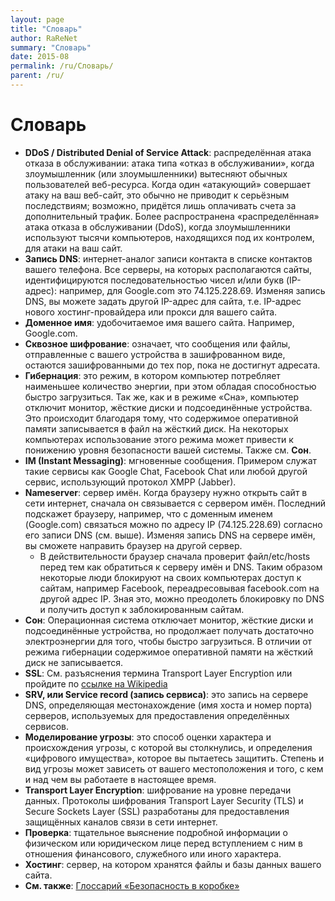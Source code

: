 ```yaml
---
layout: page
title: "Словарь"
author: RaReNet
summary: "Словарь"
date: 2015-08
permalink: /ru/Словарь/
parent: /ru/
---
```


# Словарь

- **DDoS / Distributed Denial of Service Attack**: распределённая атака отказа в обслуживании: атака типа «отказ в обслуживании», когда злоумышленник (или злоумышленники) вытесняют обычных пользователей веб-ресурса. Когда один «атакующий» совершает атаку на ваш веб-сайт, это обычно не приводит к серьёзным последствиям; возможно, придётся лишь оплачивать счета за дополнительный трафик. Более распространена «распределённая» атака отказа в обслуживании (DdoS), когда злоумышленники используют тысячи компьютеров, находящихся под их контролем, для атаки на ваш сайт.
- **Запись DNS**: интернет-аналог записи контакта в списке контактов вашего телефона. Все серверы, на которых располагаются сайты, идентифицируются последовательностью чисел и/или букв (IP-адрес): например, для Google.com это 74.125.228.69. Изменяя запись DNS, вы можете задать другой IP-адрес для сайта, т.е. IP-адрес нового хостинг-провайдера или прокси для вашего сайта.
- **Доменное имя**: удобочитаемое имя вашего сайта. Например, Google.com.
- **Сквозное шифрование**: означает, что сообщения или файлы, отправленные с вашего устройства в зашифрованном виде, остаются зашифрованными до тех пор, пока не достигнут адресата.
- **Гибернация**: это режим, в котором компьютер потребляет наименьшее количество энергии, при этом обладая способностью быстро загрузиться. Так же, как и в режиме «Сна», компьютер отключит монитор, жёсткие диски и подсоединённые устройства. Это происходит благодаря тому, что содержимое оперативной памяти записывается в файл на жёсткий диск. На некоторых компьютерах использование этого режима может привести к понижению уровня безопасности вашей системы. Также см. **Сон**.
- **IM (Instant Messaging)**: мгновенные сообщения. Примером служат такие сервисы как Google Chat, Facebook Chat или любой другой сервис, использующий протокол XMPP (Jabber).
- **Nameserver**: сервер имён. Когда браузеру нужно открыть сайт в сети интернет, сначала он связывается с сервером имён. Последний подскажет браузеру, например, что с доменным именем (Google.com) связаться можно по адресу IP (74.125.228.69) согласно его записи DNS (см. выше). Изменяя запись DNS на сервере имён, вы сможете направить браузер на другой сервер.
    - В действительности браузер сначала проверит файл/etc/hosts перед тем как обратиться к серверу имён и DNS. Таким образом некоторые люди  блокируют на своих компьютерах доступ к сайтам, например Facebook, переадресовывая facebook.com на другой адрес IP. Зная это, можно преодолеть блокировку по DNS и получить доступ к заблокированным сайтам.
- **Сон**: Операционная система отключает монитор, жёсткие диски и подсоединённые устройства, но продолжает получать достаточно электроэнергии для того, чтобы быстро загрузиться. В отличии от режима гибернации содержимое оперативной памяти на жёсткий диск не записывается.
- **SSL**:  См. разъяснения термина Transport Layer Encryption или пройдите по [ссылке на Wikipedia](https://ru.wikipedia.org/wiki/TLS)
- **SRV, или Service record (запись сервиса)**: это запись на сервере DNS, определяющая местонахождение (имя хоста и номер порта) серверов, используемых для предоставления определённых сервисов.
- **Моделирование угрозы**: это способ оценки характера и происхождения  угрозы, с которой вы столкнулись, и определения «цифрового имущества», которое вы пытаетесь защитить. Степень и вид угрозы может зависеть от вашего местоположения и того, с кем и над чем вы работаете в настоящее время.
- **Transport Layer Encryption**: шифрование на уровне передачи данных. Протоколы шифрования Transport Layer Security (TLS) и Secure Sockets Layer (SSL) разработаны для предоставления защищённых каналов связи в сети интернет.
- **Проверка**: тщательное выяснение подробной информации о физическом или юридическом лице перед вступлением с ним в отношения финансового, служебного или иного характера.
- **Хостинг**: сервер, на котором хранятся файлы и базы данных вашего сайта.
- **См. также**: [Глоссарий «Безопасность в коробке»](https://securityinabox.org/ru/glossary)
